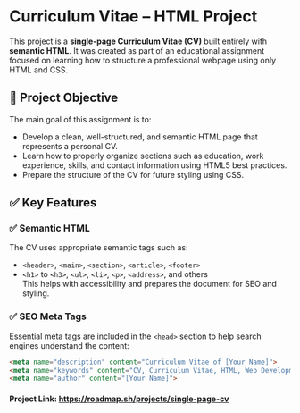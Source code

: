 # Curriculum Vitae – HTML Project

This project is a **single-page Curriculum Vitae (CV)** built entirely with **semantic HTML**. It was created as part of an educational assignment focused on learning how to structure a professional webpage using only HTML and CSS.

## 📌 Project Objective

The main goal of this assignment is to:
- Develop a clean, well-structured, and semantic HTML page that represents a personal CV.
- Learn how to properly organize sections such as education, work experience, skills, and contact information using HTML5 best practices.
- Prepare the structure of the CV for future styling using CSS.

## ✅ Key Features

### ✅ Semantic HTML
The CV uses appropriate semantic tags such as:
- `<header>`, `<main>`, `<section>`, `<article>`, `<footer>`  
- `<h1>` to `<h3>`, `<ul>`, `<li>`, `<p>`, `<address>`, and others  
This helps with accessibility and prepares the document for SEO and styling.

### ✅ SEO Meta Tags
Essential meta tags are included in the `<head>` section to help search engines understand the content:
```html
<meta name="description" content="Curriculum Vitae of [Your Name]">
<meta name="keywords" content="CV, Curriculum Vitae, HTML, Web Development, [Your Name]">
<meta name="author" content="[Your Name]">

```
#### Project Link: https://roadmap.sh/projects/single-page-cv
